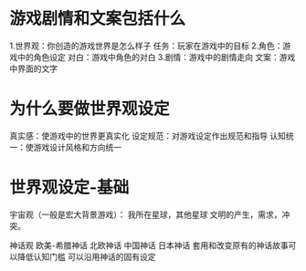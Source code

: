 # 游戏剧情和文案包括什么
1.世界观：你创造的游戏世界是怎么样子
    任务：玩家在游戏中的目标
2.角色：游戏中的角色设定
    对白：游戏中角色的对白
3.剧情：游戏中的剧情走向
    文案：游戏中界面的文字

# 为什么要做世界观设定
真实感：使游戏中的世界更真实化
设定规范：对游戏设定作出规范和指导
认知统一：使游戏设计风格和方向统一

# 世界观设定-基础
宇宙观（一般是宏大背景游戏）：
    我所在星球，其他星球
    文明的产生，需求，冲突。

神话观
    欧美-希腊神话
    北欧神话
    中国神话
    日本神话
    套用和改变原有的神话故事可以降低认知门槛
    可以沿用神话的固有设定